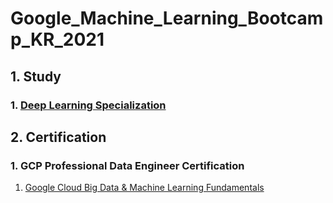 # Google_Machine_Learning_Bootcamp_KR_2021

## 1. Study
### 1. [Deep Learning Specialization](https://github.com/johanjun/Google_Machine_Learning_Bootcamp_KR_2021/issues/1)

## 2. Certification
### 1. GCP Professional Data Engineer Certification
1. [Google Cloud Big Data & Machine Learning Fundamentals](https://www.coursera.org/learn/gcp-big-data-ml-fundamentals)
